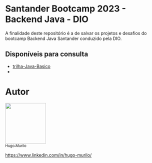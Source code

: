 # Santander Bootcamp 2023 - Backend Java - DIO
A finalidade deste repositório é a de salvar os projetos e desafios do bootcamp Backend Java Santander conduzido pela DIO. 

## Disponíveis para consulta
- [trilha-Java-Basico](https://github.com/hugomurilo/bootcamp-java-DIO/tree/main/trilha-Java-Basico)
- 
# Autor 
[<img src="https://avatars.githubusercontent.com/u/129471528?v=4" width=130><br><sub>Hugo Murilo</sub>](https://github.com/hugomurilo)

https://www.linkedin.com/in/hugo-murilo/
